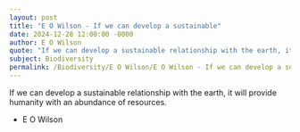 ```yaml
---
layout: post
title: "E O Wilson - If we can develop a sustainable"
date: 2024-12-28 12:00:00 -0000
author: E O Wilson
quote: "If we can develop a sustainable relationship with the earth, it will provide humanity with an abundance of resources."
subject: Biodiversity
permalink: /Biodiversity/E O Wilson/E O Wilson - If we can develop a sustainable
---
```


If we can develop a sustainable relationship with the earth, it will provide humanity with an abundance of resources.

- E O Wilson
